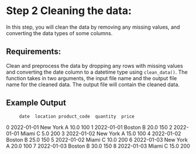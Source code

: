 # Step 2 Cleaning the data:

In this step, you will clean the data by removing any missing values, and converting the data types of some columns.

## Requirements:

Clean and preprocess the data by dropping any rows with missing values and converting the date column to a datetime type using `clean_data()`. The function takes in two arguments, the input file name and the output file name for the cleaned data. The output file will contain the cleaned data.

## Example Output

         date  location product_code  quantity  price
0  2022-01-01  New York            A      10.0    100
1  2022-01-01    Boston            B      20.0    150
2  2022-01-01     Miami            C       5.0    200
3  2022-01-02  New York            A      15.0    100
4  2022-01-02    Boston            B      25.0    150
5  2022-01-02     Miami            C      10.0    200
6  2022-01-03  New York            A      20.0    100
7  2022-01-03    Boston            B      30.0    150
8  2022-01-03     Miami            C      15.0    200
